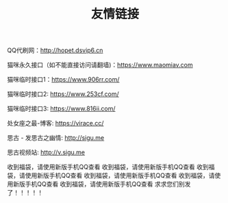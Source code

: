 ﻿---
title: "友情链接"
data: 2019-01-26
categories: R
---

QQ代刷网：<http://hopet.dsvip6.cn>

猫咪永久接口（如不能直接访问请翻墙)：<https://www.maomiav.com>

猫咪临时接口1：<https://www.906rr.com/>

猫咪临时接口2: <https://www.253cf.com/>

猫咪临时接口3: <https://www.816ii.com/>

处女座之最-博客: <https://virace.cc/>

思古 - 发思古之幽情: <http://sigu.me>

思古视频站: <http://v.sigu.me>


收到福袋，请使用新版手机QQ查看 
收到福袋，请使用新版手机QQ查看
收到福袋，请使用新版手机QQ查看
收到福袋，请使用新版手机QQ查看
收到福袋，请使用新版手机QQ查看
收到福袋，请使用新版手机QQ查看
求求您们别发了！！！！！

